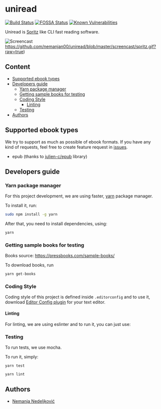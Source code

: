 # uniread

[![Build Status](https://travis-ci.org/nemanjan00/uniread.svg?branch=master)](https://travis-ci.org/nemanjan00/uniread)
[![FOSSA Status](https://app.fossa.io/api/projects/git%2Bgithub.com%2Fnemanjan00%2Funiread.svg?type=shield)](https://app.fossa.io/projects/git%2Bgithub.com%2Fnemanjan00%2Funiread?ref=badge_shield)
[![Known Vulnerabilities](https://snyk.io/test/github/nemanjan00/uniread/badge.svg)](https://snyk.io/test/github/nemanjan00/uniread)

Uniread is [Spritz](http://spritzinc.com/) like CLI fast reading software.

![Screencast]()https://github.com/nemanjan00/uniread/blob/master/screencast/spritz.gif?raw=true)

## Content

<!-- vim-markdown-toc GFM -->

* [Supported ebook types](#supported-ebook-types)
* [Developers guide](#developers-guide)
	* [Yarn package manager](#yarn-package-manager)
	* [Getting sample books for testing](#getting-sample-books-for-testing)
	* [Coding Style](#coding-style)
		* [Linting](#linting)
	* [Testing](#testing)
* [Authors](#authors)

<!-- vim-markdown-toc -->

## Supported ebook types

We try to support as much as possible of ebook formats. If you have any kind of requests, feel free to create feature request in [issues](https://github.com/nemanjan00/uniread/issues).

 * epub (thanks to [julien-c/epub](https://github.com/julien-c/epub) library)

## Developers guide

### Yarn package manager

For this project development, we are using faster, [yarn](https://yarnpkg.com/lang/en/) package manager. 

To install it, run: 

```bash
sudo npm install -g yarn
```

After that, you need to install dependencies, using: 

```bash
yarn
```

### Getting sample books for testing

Books source: https://pressbooks.com/sample-books/

To download books, run

```bash
yarn get-books
```

### Coding Style

Coding style of this project is defined inside ``.editorconfig`` and to use it, download [Editor Config plugin](https://editorconfig.org/) for your text editor. 

#### Linting

For linting, we are using eslinter and to run it, you can just use: 

### Testing

To run tests, we use mocha. 

To run it, simply: 

```
yarn test
```

```bash
yarn lint
```

## Authors

 * [Nemanja Nedeljković](https://github.com/nemanjan00)


